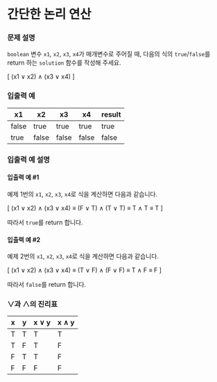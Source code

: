 # 간단한 논리 연산

### 문제 설명
`boolean` 변수 `x1`, `x2`, `x3`, `x4`가 매개변수로 주어질 때, 다음의 식의 `true`/`false`를 return 하는 `solution` 함수를 작성해 주세요.

[ (x1 ∨ x2) ∧ (x3 ∨ x4) ]

### 입출력 예

| x1    | x2    | x3    | x4    | result |
|-------|-------|-------|-------|--------|
| false | true  | true  | true  | true   |
| true  | false | false | false | false  |

### 입출력 예 설명

#### 입출력 예 #1
예제 1번의 `x1`, `x2`, `x3`, `x4`로 식을 계산하면 다음과 같습니다.

[ (x1 ∨ x2) ∧ (x3 ∨ x4) ≡ (F ∨ T) ∧ (T ∨ T) ≡ T ∧ T ≡ T ]

따라서 `true`를 return 합니다.

#### 입출력 예 #2
예제 2번의 `x1`, `x2`, `x3`, `x4`로 식을 계산하면 다음과 같습니다.

[ (x1 ∨ x2) ∧ (x3 ∨ x4) ≡ (T ∨ F) ∧ (F ∨ F) ≡ T ∧ F ≡ F ]

따라서 `false`를 return 합니다.

### ∨과 ∧의 진리표

| x   | y   | x ∨ y | x ∧ y |
|-----|-----|-------|-------|
| T   | T   | T     | T     |
| T   | F   | T     | F     |
| F   | T   | T     | F     |
| F   | F   | F     | F     |
